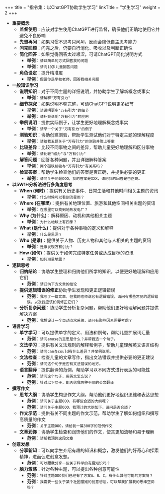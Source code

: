 +++
title = "指令集：以ChatGPT协助学生学习"
linkTitle = "学生学习"
weight = 2
+++

- **重要概念**
    - **监督使用**：应该对学生使用ChatGPT进行监督，确保他们正确地使用它并避免不良影响
    - **先想再问**：如果习惯不思考只问AI，反而会降低自主思考能力
    - **问完回顾**：问完之后，仍要自行消化、吸收以及判断正确性
    - **简化回答**：如果觉得回答太过艰涩，可请ChatGPT简化说明方式
        - **举例**：`请以简单的方式回答我的问题`
        - **举例**：`请向10岁儿童回答问题`
    - **角色设定**：提升精准度
        - **举例**：`假设你是学校老师，回答我相关问题`
- **一般知识学习**
    - **说明知识**：对于不同主题的详细说明，并协助学生了解新概念或事实
        - **举例**：`请解释"万有引力"`
    - **细节探究**：如果说明不够完整，可请ChatGPT说明更多细节
        - **举例**：`请说明更多"万有引力"的细节`
        - **举例**：`请补充说明"万有引力"的应用`
    - **举例说明**：提供实际例子，让学生更好地理解概念或事实
        - **举例**：`请举一个关于"万有引力"的例子`
    - **测验知识**：协助创建测验，帮助学生测试他们对于特定主题的理解程度
        - **举例**：`请给我五题关于"万有引力"的测验并附上答案`
    - **比较差异**：比较不同事物之间的差异，帮助儿童更好地理解和区分事物
        - **举例**：`请比较"磁力"与"万有引力"`
    - **解答问题**：回答各种问题，并且详细解释答案
        - **举例**：`两个磁铁相吸与"万有引力"有关系吗？`
    - **检查答案**：帮助学生检查他们的答案是否正确，并提供必要的更正
        - **举例**：`请问关于问题OOO，我的答案是XXX，请问我的回答是否正确。`
- **以5W1H分析法进行多角度思考**
    - **When (何时)**：提供有关历史事件、日常生活和其他时间相关主题的资讯
        - **举例**：`什么时候可以看到流星雨？`
    - **Where (在哪里)**：提供有关地理位置、旅游和其他空间相关主题的资讯
        - **举例**：`在哪里可以找到地热发电厂？`
    - **Why (为什么)**：解释原因、动机和其他相关主题
        - **举例**：`为什么地球上有四季？`
    - **What (是什么)**：提供对于各种事物的定义和解释
        - **举例**：`什么是黑洞？`
    - **Who (是谁)**：提供关于人物、历史人物和其他与人相关的主题的资讯
        - **举例**：`是谁发现万有引力？`
    - **How (如何)**：提供关于如何完成特定任务或达成目标的资讯
        - **举例**：`如何测量地震？`
- **逻辑思考**
    - **归纳结论**：协助学生整理和归纳他们所学的知识，以便更好地理解和应用它们
        - **范例**：`请归纳下方文章的结论`
    - **提供逻辑错误的修正**协助学生发现和更正逻辑错误
        - **范例**：`我写了一篇文章，但我的老师说它有逻辑错误。请问有哪些常见的逻辑错误，以及我应该如何修正它们？`
    - **分析复杂问题**：协助学生分析复杂问题，帮助他们更好地理解问题并提供解决方案
        - **范例**：`我想设计一个自动浇水系统，请问有那些因素需要考虑？`
- **语言学习**
    - **单字学习**：可以提供单字的定义、用法和例句，帮助儿童扩展词汇量
        - **范例**：`请问amuse的意思是什么？并帮我造一个句子。`
    - **文法学习**：提供有关文法规则的解释和例子，帮助儿童理解英文语言结构
        - **范例**：`请问can与could有什么差异？并举例说明。`
    - **文法检查**：检查儿童的文章写作，指出文法错误并提供必要的更正建议
        - **范例**：`请问这个句子是否有文法错误的地方。`
    - **语言翻译**：提供翻译的范例，帮助学习以不同方式进行表达的可能性
        - **范例**：`请问这个句子，用英文怎么说？`
        - **范例**：`针对以下句子，能否给我两种不同的英文翻译`
- **撰写作文**
    - **思考大纲**：协助学生构思作文大纲，帮助他们更好地组织思维和表达思想
        - **范例**：`请问关于主题OOO，有哪些合适的大纲呢？`
        - **范例**：`请问关于主题OOO，我预计的大纲如下，请问是否合适？`
    - **作文示范**：提供有关不同主题的作文示范，帮助学生了解如何组织和撰写高质量的作文
        - **范例**：`关于主题OOO，请给我一篇300字的范例作文`
    - **文章润饰**：协助学生检查和润饰他们的作文，使其更加流畅和易于理解
        - **范例**：`请帮我润饰这段文章`
- **创意发想**
    - **分享新知**：可以向学生介绍有趣的知识和概念，激发他们的好奇心和探索精神，进而促进创意发想。
      - **范例**：`可以跟我分享一些关于科学的有趣知识吗？`
    - **脑力激荡**：针对各种主题，可以提出各种创意可能性
      - **范例**：`针对主题OOO我们已经有了方案A、B、C，有什么其他可能的方案吗？`
      - **范例**：`我需要一些关于某个社团摆摊的创意想法，可以帮我扩展我的思维空间吗？`

